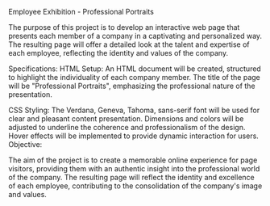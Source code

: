 Employee Exhibition - Professional Portraits


The purpose of this project is to develop an interactive web page that presents each member of a company in a captivating and personalized way. The resulting page will offer a detailed look at the talent and expertise of each employee, reflecting the identity and values of the company.

Specifications:
HTML Setup:
An HTML document will be created, structured to highlight the individuality of each company member.
The title of the page will be "Professional Portraits", emphasizing the professional nature of the presentation.

CSS Styling:
The Verdana, Geneva, Tahoma, sans-serif font will be used for clear and pleasant content presentation.
Dimensions and colors will be adjusted to underline the coherence and professionalism of the design.
Hover effects will be implemented to provide dynamic interaction for users.
Objective:

The aim of the project is to create a memorable online experience for page visitors, providing them with an authentic insight into the professional world of the company. The resulting page will reflect the identity and excellence of each employee, contributing to the consolidation of the company's image and values.


